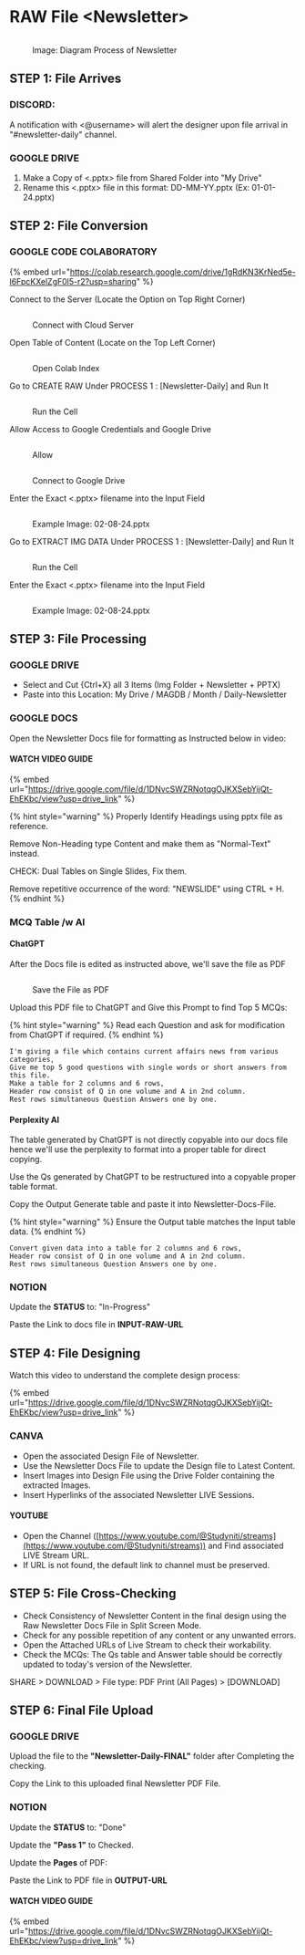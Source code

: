 # RAW File \<Newsletter>

<figure><img src="../.gitbook/assets/MAGDB_WORKFLOW_NEWSLETTER.png" alt=""><figcaption><p>Image: Diagram Process of Newsletter</p></figcaption></figure>

## STEP 1: File Arrives

### DISCORD:&#x20;

A notification with <@username> will alert the designer upon file arrival in "#newsletter-daily" channel.

### GOOGLE DRIVE

1. Make a Copy of <.pptx> file from Shared Folder into "My Drive"
2. Rename this <.pptx> file in this format: DD-MM-YY.pptx (Ex: 01-01-24.pptx)

## STEP 2: File Conversion

### GOOGLE CODE COLABORATORY

{% embed url="https://colab.research.google.com/drive/1gRdKN3KrNed5e-l6FpcKXelZgF0l5-r2?usp=sharing" %}

Connect to the Server (Locate the Option on Top Right Corner)

<figure><img src="../.gitbook/assets/Connect-Colab.png" alt=""><figcaption><p>Connect with Cloud Server</p></figcaption></figure>

Open Table of Content (Locate on the Top Left Corner)

<figure><img src="../.gitbook/assets/colab-index.png" alt=""><figcaption><p>Open Colab Index</p></figcaption></figure>

Go to CREATE RAW Under PROCESS 1 : \[Newsletter-Daily] and Run It

<figure><img src="../.gitbook/assets/colab-create-raw.png" alt=""><figcaption><p>Run the Cell</p></figcaption></figure>

Allow Access to Google Credentials and Google Drive

<figure><img src="../.gitbook/assets/Access-req.png" alt=""><figcaption><p>Allow</p></figcaption></figure>

<figure><img src="../.gitbook/assets/image (12).png" alt=""><figcaption><p>Connect to Google Drive</p></figcaption></figure>

Enter the Exact <.pptx> filename into the Input Field

<figure><img src="../.gitbook/assets/image (13).png" alt=""><figcaption><p>Example Image: 02-08-24.pptx</p></figcaption></figure>

Go to EXTRACT IMG DATA Under PROCESS 1 : \[Newsletter-Daily] and Run It

<figure><img src="../.gitbook/assets/image (14).png" alt=""><figcaption><p>Run the Cell</p></figcaption></figure>

Enter the Exact <.pptx> filename into the Input Field

<figure><img src="../.gitbook/assets/image (15).png" alt=""><figcaption><p>Example Image: 02-08-24.pptx</p></figcaption></figure>



## STEP 3: File Processing

### GOOGLE DRIVE

* Select and Cut {Ctrl+X} all 3 Items (Img Folder + Newsletter + PPTX)&#x20;
* Paste into this Location:  My Drive / MAGDB / Month / Daily-Newsletter

### GOOGLE DOCS

Open the Newsletter Docs file for formatting as Instructed below in video:

#### WATCH VIDEO GUIDE

{% embed url="https://drive.google.com/file/d/1DNvcSWZRNotqgOJKXSebYijQt-EhEKbc/view?usp=drive_link" %}

{% hint style="warning" %}
Properly Identify Headings using pptx file as reference.

Remove Non-Heading type Content and make them as "Normal-Text" instead.

CHECK: Dual Tables on Single Slides, Fix them.

Remove repetitive occurrence of the word: "NEWSLIDE" using CTRL + H.
{% endhint %}

### MCQ Table /w AI

#### ChatGPT

After the Docs file is edited as instructed above, we'll save the file as PDF

<figure><img src="../.gitbook/assets/DOWNLOAD-PDF.png" alt=""><figcaption><p>Save the File as PDF</p></figcaption></figure>

Upload this PDF file to ChatGPT and Give this Prompt to find Top 5 MCQs:

{% hint style="warning" %}
Read each Question and ask for modification from ChatGPT if required.
{% endhint %}

```
I'm giving a file which contains current affairs news from various categories,
Give me top 5 good questions with single words or short answers from this file.
Make a table for 2 columns and 6 rows,
Header row consist of Q in one volume and A in 2nd column.
Rest rows simultaneous Question Answers one by one.
```

#### Perplexity AI

The table generated by ChatGPT is not directly copyable into our docs file hence we'll use the perplexity to format into a proper table for direct copying.

Use the Qs generated by ChatGPT to be restructured into a copyable proper table format.

Copy the Output Generate table and paste it into Newsletter-Docs-File.&#x20;

{% hint style="warning" %}
Ensure the Output table matches the Input table data.
{% endhint %}

```
Convert given data into a table for 2 columns and 6 rows,
Header row consist of Q in one volume and A in 2nd column.
Rest rows simultaneous Question Answers one by one.
```

### NOTION

Update the **STATUS** to: "In-Progress"

Paste the Link to docs file in **INPUT-RAW-URL**

## STEP 4: File Designing

Watch this video to understand the complete design process:

{% embed url="https://drive.google.com/file/d/1DNvcSWZRNotqgOJKXSebYijQt-EhEKbc/view?usp=drive_link" %}

### CANVA

* Open the associated Design File of Newsletter.
* Use the Newsletter Docs File to update the Design file to Latest Content.
* Insert Images into Design File using the Drive Folder containing the extracted Images.
* Insert Hyperlinks of the associated Newsletter LIVE Sessions.

#### YOUTUBE

* Open the Channel ([https://www.youtube.com/@Studyniti/streams](https://www.youtube.com/@Studyniti/streams)) and Find associated LIVE Stream URL.
* If URL is not found, the default link to channel must be preserved.

## STEP 5: File Cross-Checking

* Check Consistency of Newsletter Content in the final design using the Raw Newsletter Docs File in Split Screen Mode.
* Check for any possible repetition of any content or any unwanted errors.
* Open the Attached URLs of Live Stream to check their workability.
* Check the MCQs: The Qs table and Answer table should be correctly updated to today's version of the Newsletter.

SHARE > DOWNLOAD > File type: PDF Print (All Pages) > \[DOWNLOAD]

## STEP 6: Final File Upload

### GOOGLE DRIVE

Upload the file to the **"Newsletter-Daily-FINAL"** folder after Completing the checking.&#x20;

Copy the Link to this uploaded final Newsletter PDF File.&#x20;

### NOTION

Update the **STATUS** to: "Done"

Update the **"Pass 1"** to Checked.

Update the **Pages** of PDF:&#x20;

Paste the Link to PDF file in **OUTPUT-URL**

#### WATCH VIDEO GUIDE

{% embed url="https://drive.google.com/file/d/1DNvcSWZRNotqgOJKXSebYijQt-EhEKbc/view?usp=drive_link" %}
